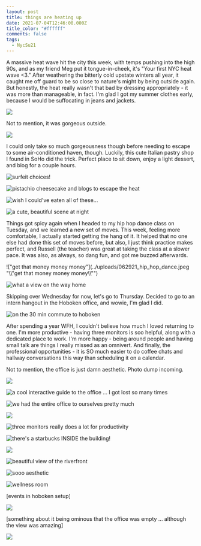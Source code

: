```yaml
---
layout: post
title: things are heating up
date: 2021-07-04T12:46:00.000Z
title_color: "#ffffff"
comments: false
tags:
  - NycSu21
---
```

A massive heat wave hit the city this week, with temps pushing into the high 90s, and as my friend Meg put it tongue-in-cheek, it's "Your first NYC heat wave <3." After weathering the bitterly cold upstate winters all year, it caught me off guard to be so close to nature's might by being outside again. But honestly, the heat really wasn't that bad by dressing appropriately - it was more than manageable, in fact. I'm glad I got my summer clothes early, because I would be suffocating in jeans and jackets.

![](../uploads/062821_nyc_heat_wave_weather.png)

Not to mention, it was gorgeous outside.

![](../uploads/062821_nyc_beautiful_weather.jpeg)

I could only take so much gorgeousness though before needing to escape to some air-conditioned haven, though. Luckily, this cute Italian pastry shop I found in SoHo did the trick. Perfect place to sit down, enjoy a light dessert, and blog for a couple hours.

![surfeit choices!](../uploads/062821_italian_pastries_menu.jpeg "surfeit choices!")

![pistachio cheesecake and blogs to escape the heat](../uploads/062821_cafe_blogging.jpeg "pistachio cheesecake and blogs to escape the heat")

![wish I could've eaten all of these...](../uploads/062821_italian_dessert_shop_showcase.jpeg "wish I could've eaten all of these...")

![a cute, beautiful scene at night](../uploads/062821_italian_dessert_shop_ext_night.jpeg "a cute, beautiful scene at night")

Things got spicy again when I headed to my hip hop dance class on Tuesday, and we learned a new set of moves. This week, feeling more comfortable, I actually started getting the hang of it. It helped that no one else had done this set of moves before, but also, I just think practice makes perfect, and Russell (the teacher) was great at taking the class at a slower pace. It was also, as always, so dang fun, and got me buzzed afterwards. 

!["get that money money money"](../uploads/062921_hip_hop_dance.jpeg "\\\\"get that money money money\\\\"")

![what a view on the way home](../uploads/062921_sunset.jpeg "what a view on the way home")

Skipping over Wednesday for now, let's go to Thursday. Decided to go to an intern hangout in the Hoboken office, and wowie, I'm glad I did. 

![on the 30 min commute to hoboken](../uploads/070121_subway_to_hoboken_office.jpeg "on the 30 min commute to hoboken")

After spending a year WFH, I couldn't believe how much I loved returning to one. I'm more productive - having three monitors is soo helpful, along with a dedicated place to work. I'm more happy - being around people and having small talk are things I really missed as an omnivert. And finally, the professional opportunities - it is SO much easier to do coffee chats and hallway conversations this way than scheduling it on a calendar.

Not to mention, the office is just damn aesthetic. Photo dump incoming.

![](../uploads/070121_hoboken_office_1.jpeg)

![a cool interactive guide to the office ... I got lost so many times](../uploads/070121_hoboken_office_2.jpeg "a cool interactive guide to the office ... I got lost so many times")

![we had the entire office to ourselves pretty much](../uploads/070121_hoboken_office_3.jpeg "we had the entire office to ourselves pretty much")

![](../uploads/070121_hoboken_office_4.jpeg)

![three monitors really does a lot for productivity](../uploads/070121_hoboken_office_5.jpeg "three monitors really does a lot for productivity")

![there's a starbucks INSIDE the building!](../uploads/070121_hoboken_office_6.jpeg "there's a starbucks INSIDE the building!")

![](../uploads/070121_hoboken_office_7.jpeg)

![beautiful view of the riverfront](../uploads/070121_hoboken_office_8.jpeg "beautiful view of the riverfront")

![sooo aesthetic](../uploads/070121_hoboken_office_9.jpeg "sooo aesthetic")

![wellness room](../uploads/070121_hoboken_office_10.jpeg "wellness room")

\[events in hoboken setup]

![](../uploads/070221_hoboken_events.jpeg)

\[something about it being ominous that the office was empty ... although the view was amazing]

![](../uploads/070221_hoboken_office_empty_view.jpeg)